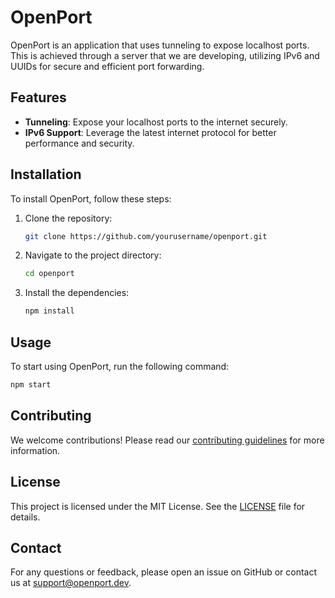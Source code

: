 # OpenPort

OpenPort is an application that uses tunneling to expose localhost ports. This is achieved through a server that we are developing, utilizing IPv6 and UUIDs for secure and efficient port forwarding.

## Features

- **Tunneling**: Expose your localhost ports to the internet securely.
- **IPv6 Support**: Leverage the latest internet protocol for better performance and security.

## Installation

To install OpenPort, follow these steps:

1. Clone the repository:
   ```sh
   git clone https://github.com/yourusername/openport.git
   ```
2. Navigate to the project directory:
   ```sh
   cd openport
   ```
3. Install the dependencies:
   ```sh
   npm install
   ```

## Usage

To start using OpenPort, run the following command:

```sh
npm start
```

## Contributing

We welcome contributions! Please read our [contributing guidelines](CONTRIBUTING.md) for more information.

## License

This project is licensed under the MIT License. See the [LICENSE](LICENSE) file for details.

## Contact

For any questions or feedback, please open an issue on GitHub or contact us at support@openport.dev.
